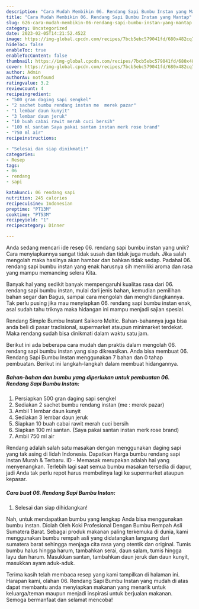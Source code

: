 ```yaml
---
description: "Cara Mudah Membikin 06. Rendang Sapi Bumbu Instan yang Mantap"
title: "Cara Mudah Membikin 06. Rendang Sapi Bumbu Instan yang Mantap"
slug: 626-cara-mudah-membikin-06-rendang-sapi-bumbu-instan-yang-mantap
category: Uncategorized
date: 2023-02-05T14:21:52.452Z
image: https://img-global.cpcdn.com/recipes/7bcb5ebc579041fd/680x482cq70/06-rendang-sapi-bumbu-instan-foto-resep-utama.jpg
hideToc: false
enableToc: true
enableTocContent: false
thumbnail: https://img-global.cpcdn.com/recipes/7bcb5ebc579041fd/680x482cq70/06-rendang-sapi-bumbu-instan-foto-resep-utama.jpg
cover: https://img-global.cpcdn.com/recipes/7bcb5ebc579041fd/680x482cq70/06-rendang-sapi-bumbu-instan-foto-resep-utama.jpg
author: Admin
authorAv: notfound
ratingvalue: 3.2
reviewcount: 4
recipeingredient:
- "500 gran daging sapi sengkel"
- "2 sachet bumbu rendang instan me  merek pazar"
- "1 lembar daun kunyit"
- "3 lembar daun jeruk"
- "10 buah cabai rawit merah cuci bersih"
- "100 ml santan Saya pakai santan instan merk rose brand"
- "750 ml air"
recipeinstructions:

- "Selesai dan siap dinikmati!"
categories:
- Resep
tags:
- 06
- rendang
- sapi

katakunci: 06 rendang sapi 
nutrition: 245 calories
recipecuisine: Indonesian
preptime: "PT13M"
cooktime: "PT53M"
recipeyield: "1"
recipecategory: Dinner

---
```





Anda sedang mencari ide resep 06. rendang sapi bumbu instan yang unik? Cara menyiapkannya sangat tidak susah dan tidak juga mudah. Jika salah mengolah maka hasilnya akan hambar dan bahkan tidak sedap. Padahal 06. rendang sapi bumbu instan yang enak harusnya sih memiliki aroma dan rasa yang mampu memancing selera Kita.





Banyak hal yang sedikit banyak mempengaruhi kualitas rasa dari 06. rendang sapi bumbu instan, mulai dari jenis bahan, kemudian pemilihan bahan segar dan Bagus, sampai cara mengolah dan menghidangkannya. Tak perlu pusing jika mau menyiapkan 06. rendang sapi bumbu instan enak,      asal sudah tahu triknya maka hidangan ini mampu menjadi sajian spesial.














Rendang Simple Bumbu Instant Saikoro Meltic. Bahan-bahannya juga bisa anda beli di pasar tradisional, supermarket ataupun minimarket terdekat. Maka rendang sudah bisa dinikmati dalam waktu satu jam.






Berikut ini ada beberapa cara mudah dan praktis dalam mengolah 06. rendang sapi bumbu instan yang siap dikreasikan. Anda bisa membuat 06. Rendang Sapi Bumbu Instan menggunakan 7 bahan dan 0 tahap pembuatan. Berikut ini langkah-langkah dalam membuat hidangannya.

<!--inarticleads1-->

##### Bahan-bahan dan bumbu yang diperlukan untuk pembuatan 06. Rendang Sapi Bumbu Instan:

1. Persiapkan 500 gran daging sapi sengkel
1. Sediakan 2 sachet bumbu rendang instan (me : merek pazar)
1. Ambil 1 lembar daun kunyit
1. Sediakan 3 lembar daun jeruk
1. Siapkan 10 buah cabai rawit merah cuci bersih
1. Siapkan 100 ml santan. (Saya pakai santan instan merk rose brand)
1. Ambil 750 ml air


Rendang adalah salah satu masakan dengan menggunakan daging sapi yang tak asing di lidah Indonesia. Dapatkan Harga bumbu rendang sapi instan Murah &amp; Terbaru. ID - Memasak merupakan adalah hal yang menyenangkan. Terlebih lagi saat semua bumbu masakan tersedia di dapur, jadi Anda tak perlu repot harus membelinya lagi ke supermarket ataupun kepasar. 

<!--inarticleads2-->

##### Cara buat 06. Rendang Sapi Bumbu Instan:


1. Selesai dan siap dihidangkan!

Nah, untuk mendapatkan bumbu yang lengkap Anda bisa menggunakan bumbu instan. Diolah Oleh Koki Profesional Dengan Bumbu Rempah Asli Sumatera Barat. Sebagai produk makanan paling terkemuka di dunia, kami menggunakan bumbu rempah asli yang didatangkan langsung dari sumatera barat sehingga menjaga cita rasa yang otentik dan original. Tumis bumbu halus hingga harum, tambahkan serai, daun salam, tumis hingga layu dan harum. Masukkan santan, tambahkan daun jeruk dan daun kunyit, masukkan ayam aduk-aduk. 

Terima kasih telah membaca resep yang kami tampilkan di halaman ini. Harapan kami, olahan 06. Rendang Sapi Bumbu Instan yang mudah di atas dapat membantu anda menyiapkan makanan yang menarik untuk keluarga/teman maupun menjadi inspirasi untuk berjualan makanan. Semoga bermanfaat dan selamat mencoba!
